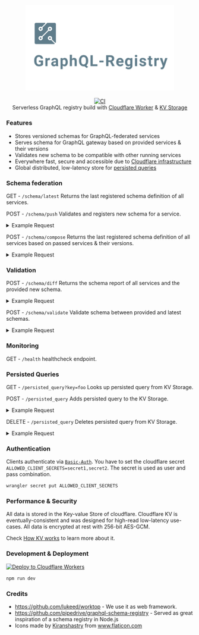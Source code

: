 <div align="center">
  <img src="logo.png" alt="graphql-registry" width="400" />
</div>

<br>

<div align="center">
  <a href="https://github.com/StarpTech/graphql-registry/actions?query=workflow%3ACI">
    <img src="https://github.com/StarpTech/graphql-registry/workflows/CI/badge.svg?event=push" alt="CI" />
  </a>
</div>

<div align="center">Serverless GraphQL registry build with <a href="https://developers.cloudflare.com/workers/learning/how-workers-works">Cloudflare Worker</a> &amp; <a href="https://developers.cloudflare.com/workers/learning/how-kv-works">KV Storage</a></div>

### Features

- Stores versioned schemas for GraphQL-federated services
- Serves schema for GraphQL gateway based on provided services & their versions
- Validates new schema to be compatible with other running services
- Everywhere fast, secure and accessible due to [Cloudflare infrastructure](https://developers.cloudflare.com/workers/learning/how-workers-works)
- Global distributed, low-latency store for [persisted queries](https://www.apollographql.com/docs/apollo-server/performance/apq/)

### Schema federation

GET - `/schema/latest` Returns the last registered schema definition of all services.

POST - `/schema/push` Validates and registers new schema for a service.

<details>
<summary>Example Request</summary>
<p>

```json
{
  "type_defs": "type Query { hello: String }",
  "version": "1",
  "name": "foo"
}
```

</p>
</details>

POST - `/schema/compose` Returns the last registered schema definition of all services based on passed services & their versions.

<details>
<summary>Example Request</summary>
<p>

```json
{
  "services": [{ "name": "foo", "version": "1" }]
}
```

</p>
</details>

### Validation

POST - `/schema/diff` Returns the schema report of all services and the provided new schema.

<details>
<summary>Example Request</summary>
<p>

```json
{
  "type_defs": "type Query { hello: String }",
  "name": "foo"
}
```

</p>
</details>

POST - `/schema/validate` Validate schema between provided and latest schemas.

<details>
<summary>Example Request</summary>
<p>

```json
{
  "type_defs": "type Query { hello: String }",
  "name": "foo"
}
```

</p>
</details>

### Monitoring

GET - `/health` healthcheck endpoint.

### Persisted Queries

GET - `/persisted_query?key=foo` Looks up persisted query from KV Storage.

POST - `/persisted_query` Adds persisted query to the KV Storage.

<details>
<summary>Example Request</summary>
<p>

```json
{
  "key": "apq:foo",
  "query": "query"
}
```

</p>
</details>

DELETE - `/persisted_query` Deletes persisted query from KV Storage.

<details>
<summary>Example Request</summary>
<p>

```json
{
  "key": "apq:foo"
}
```

</p>
</details>

### Authentication

Clients authenticate via [`Basic-Auth`](https://en.wikipedia.org/wiki/Basic_access_authentication). You have to set the cloudflare secret `ALLOWED_CLIENT_SECRETS=secret1,secret2`. The secret is used as user and pass combination.

```sh
wrangler secret put ALLOWED_CLIENT_SECRETS
```

### Performance & Security

All data is stored in the Key-value Store of cloudflare. Cloudflare KV is eventually-consistent and was designed for high-read low-latency use-cases. All data is encrypted at rest with 256-bit AES-GCM.

Check [How KV works](https://developers.cloudflare.com/workers/learning/how-kv-works) to learn more about it.

### Development & Deployment

[![Deploy to Cloudflare Workers](https://deploy.workers.cloudflare.com/button)](https://deploy.workers.cloudflare.com/?url=https://github.com/StarpTech/graphql-registry)

```sh
npm run dev
```

### Credits

- https://github.com/lukeed/worktop - We use it as web framework.
- https://github.com/pipedrive/graphql-schema-registry - Served as great inspiration of a schema registry in Node.js
- <div>Icons made by <a href="" title="Kiranshastry">Kiranshastry</a> from <a href="https://www.flaticon.com/" title="Flaticon">www.flaticon.com</a></div>
